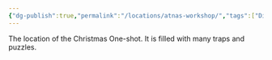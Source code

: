 ```yaml
---
{"dg-publish":true,"permalink":"/locations/atnas-workshop/","tags":["Display"],"updated":"2025-06-10T19:11:10.904+01:00"}
---
```


The location of the Christmas One-shot. It is filled with many traps and puzzles.